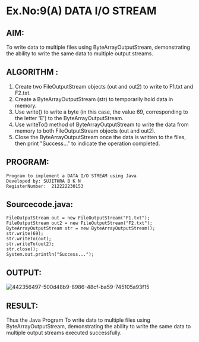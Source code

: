 # Ex.No:9(A) DATA I/O STREAM

## AIM:
To write data to multiple files using ByteArrayOutputStream, demonstrating the ability to write the same data to multiple output streams.

## ALGORITHM :

1. Create two FileOutputStream objects (out and out2) to write to F1.txt and F2.txt.
2. Create a ByteArrayOutputStream (str) to temporarily hold data in memory.
3. Use write() to write a byte (in this case, the value 69, corresponding to the letter 'E') to the ByteArrayOutputStream.
4. Use writeTo() method of ByteArrayOutputStream to write the data from memory to both FileOutputStream objects (out and out2).
5. Close the ByteArrayOutputStream once the data is written to the files, then print "Success..." to indicate the operation completed.

## PROGRAM:

```
Program to implement a DATA I/O STREAM using Java
Developed by: SUJITHRA B K N
RegisterNumber:  212222230153
```

## Sourcecode.java:

```
FileOutputStream out = new FileOutputStream("F1.txt");
FileOutputStream out2 = new FileOutputStream("F2.txt");
ByteArrayOutputStream str = new ByteArrayOutputStream();
str.write(69);
str.writeTo(out);
str.writeTo(out2);
str.close();
System.out.println("Success...");
```

## OUTPUT:

![442356497-500d48b9-8986-48cf-ba59-745105a93f15](https://github.com/user-attachments/assets/c1aac084-4910-4f30-bf02-86ff87081e79)

## RESULT:
Thus the Java Program To write data to multiple files using ByteArrayOutputStream, demonstrating the ability to write the same data to multiple output streams executed successfully.
